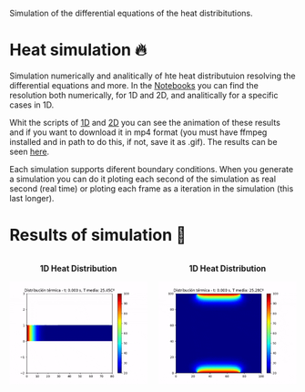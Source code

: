 Simulation of the differential equations of the heat distribitutions.

# Heat simulation 🔥

Simulation numerically and analitically of hte heat distributuion resolving the differential equations and more. In the [Notebooks](Notebooks) you can find the resolution both numerically, for 1D and 2D, and analitically for a specific cases in 1D.        

Whit the scripts of [1D](heat_equation_1D.py) and [2D](heat_equation_2D.py) you can see the animation of these results and if you want to download it in mp4 format (you must have ffmpeg installed and in path to do this, if not, save it as .gif). The results can be seen [here](results).

Each simulation supports diferent boundary conditions. When you generate a simulation you can do it ploting each second of the simulation as real second (real time) or ploting each frame as a iteration in the simulation (this last longer).

# Results of simulation 🎥

<div style="display: flex; justify-content: center; gap: 20px;">

  <div style="text-align: center;">
    <p><strong>1D Heat Distribution</strong></p>
    <img src="Heat_Equations\results\heat_distribution_1D.gif" width="400">
  </div>
  <div style="text-align: center;">
    <p><strong>1D Heat Distribution</strong></p>
    <img src="Heat_Equations\results\heat_distribution_2D.gif" width="400">
  </div>

</div>
